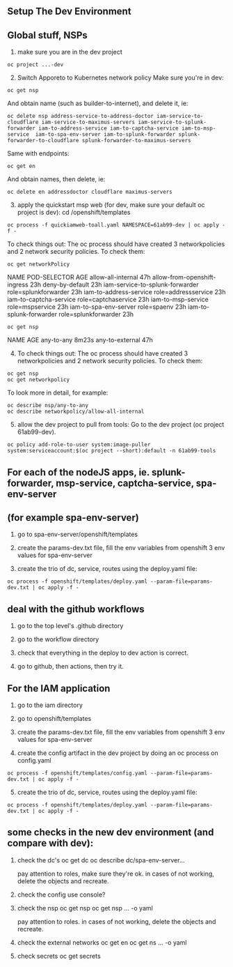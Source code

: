 
## Setup The Dev Environment

## Global stuff, NSPs

1. make sure you are in the dev project
```console
oc project ...-dev
```

2. Switch Apporeto to Kubernetes network policy
Make sure you're in dev:
```console
oc get nsp
```

And obtain name (such as builder-to-internet), and delete it, ie:
```console
oc delete nsp address-service-to-address-doctor iam-service-to-cloudflare iam-service-to-maximus-servers iam-service-to-splunk-forwarder iam-to-address-service iam-to-captcha-service iam-to-msp-service  iam-to-spa-env-server iam-to-splunk-forwarder splunk-forwarder-to-cloudflare splunk-forwarder-to-maximus-servers
```

Same with endpoints:
```console
oc get en
```

And obtain names, then delete, ie:
```console
oc delete en addressdoctor cloudflare maximus-servers
```

3. apply the quickstart msp web (for dev, make sure your default oc project is dev):
cd /openshift/templates
```console
oc process -f quickiamweb-toall.yaml NAMESPACE=61ab99-dev | oc apply -f -
```

To check things out:
The oc process should have created 3 networkpolicies and 2 network security policies. To check them:
```
oc get networkPolicy
```

NAME                              POD-SELECTOR           AGE
allow-all-internal                <none>                 47h
allow-from-openshift-ingress      <none>                 23h
deny-by-default                   <none>                 23h
iam-service-to-splunk-forwarder   role=splunkforwarder   23h
iam-to-address-service            role=addressservice    23h
iam-to-captcha-service            role=captchaservice    23h
iam-to-msp-service                role=mspservice        23h
iam-to-spa-env-server             role=spaenv            23h
iam-to-splunk-forwarder           role=splunkforwarder   23h

```
oc get nsp
```
NAME              AGE
any-to-any        8m23s
any-to-external   47h

4. To check things out:
The oc process should have created 3 networkpolicies and 2 network security policies.  To check them:
```
oc get nsp
oc get networkpolicy
```

To look more in detail, for example:
```
oc describe nsp/any-to-any
oc describe networkpolicy/allow-all-internal
```

5. allow the dev project to pull from tools:
   Go to the dev project (oc project 61ab99-dev).
```console
oc policy add-role-to-user system:image-puller system:serviceaccount:$(oc project --short):default -n 61ab99-tools
```

## For each of the nodeJS apps, ie. splunk-forwarder, msp-service, captcha-service, spa-env-server
## (for example spa-env-server)

1. go to spa-env-server/openshift/templates

2. create the params-dev.txt file, fill the env variables from openshift 3 env values for spa-env-server

3. create the trio of dc, service, routes using the deploy.yaml file:
```console
oc process -f openshift/templates/deploy.yaml --param-file=params-dev.txt | oc apply -f -
```

## deal with the github workflows

1. go to the top level's .github directory

2. go to the workflow directory

3. check that everything in the deploy to dev action is correct.

4. go to github, then actions, then try it.


## For the IAM application

1. go to the iam directory

2. go to openshift/templates

3. create the params-dev.txt file, fill the env variables from openshift 3 env values for spa-env-server

4. create the config artifact in the dev project by doing an oc process on config.yaml
```console
oc process -f openshift/templates/config.yaml --param-file=params-dev.txt | oc apply -f -
```
5. create the trio of dc, service, routes using the deploy.yaml file:
```console
oc process -f openshift/templates/deploy.yaml --param-file=params-dev.txt | oc apply -f -
```

## some checks in the new dev environment (and compare with dev):

1. check the dc's
   oc get dc
   oc describe dc/spa-env-server...

   pay attention to roles, make sure they're ok.
   in cases of not working, delete the objects and recreate.

2. check the config
   use console?

3. check the nsp
   oc get nsp
   oc get nsp ... -o yaml

   pay attention to roles.
   in cases of not working, delete the objects and recreate.

4. check the external networks
   oc get en
   oc get ns ... -o yaml

5. check secrets
   oc get secrets
